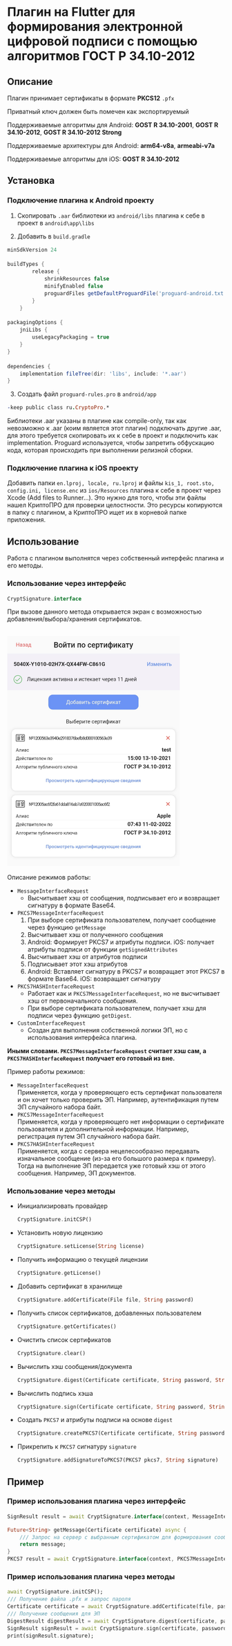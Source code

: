 # Плагин на Flutter для формирования электронной цифровой подписи с помощью алгоритмов ГОСТ Р 34.10-2012

## __Описание__
Плагин принимает сертификаты в формате __PKCS12__ ```.pfx```

Приватный ключ должен быть помечен как экспортируемый

Поддерживаемые алгоритмы для Android: __GOST R 34.10-2001__, __GOST R 34.10-2012__, __GOST R 34.10-2012 Strong__

Поддерживаемые архитектуры для Android: __arm64-v8a__, __armeabi-v7a__

Поддерживаемые алгоритмы для iOS: __GOST R 34.10-2012__


## __Установка__
### __Подключение плагина к Android проекту__
1. Скопировать ```.aar``` библиотеки из ```android/libs``` плагина к себе в проект в ```android\app\libs```

2. Добавить в ```build.gradle```
```gradle
minSdkVersion 24

buildTypes {
        release {
            shrinkResources false
            minifyEnabled false
            proguardFiles getDefaultProguardFile('proguard-android.txt'), 'proguard-rules.pro'
        }
    }

packagingOptions {
    jniLibs {
        useLegacyPackaging = true
    }
}

dependencies {
    implementation fileTree(dir: 'libs', include: '*.aar')
}
```

3. Создать файл ```proguard-rules.pro``` в ```android/app```
```pro
-keep public class ru.CryptoPro.*
```

Библиотеки .aar указаны в плагине как compile-only, так как невозможно к .aar (коим является этот плагин) подключать другие .aar, для этого требуется скопировать их к себе в проект и подключить как implementation. Proguard используется, чтобы запретить обфускацию кода, которая происходить при выполнении релизной сборки.

### __Подключение плагина к iOS проекту__
Добавить папки ```en.lproj, locale, ru.lproj``` и файлы ```kis_1, root.sto, config.ini, license.enc``` из ```ios/Resources``` плагина к себе в проект через Xcode (Add files to Runner...).
Это нужно для того, чтобы эти файлы нашел КриптоПРО для проверки целостности. Это ресурсы копируются в папку с плагином, а КриптоПРО ищет их в корневой папке приложения.

## __Использование__
Работа с плагином выполнятся через собственный интерфейс плагина и его методы.

### __Использование через интерфейс__
```dart
CryptSignature.interface
```
При вызове данного метода открывается экран с возможностью добавления/выбора/хранения сертификатов.

<br><img src="crypt_signature.jpg" alt="MarineGEO circle logo" width="400"/><br>

Описание режимов работы:
* ```MessageInterfaceRequest```
    * Высчитывает хэш от сообщения, подписывает его и возвращает сигнатуру в формате Base64.
* ```PKCS7MessageInterfaceRequest```
    1. При выборе сертификата пользователем, получает сообщение через функцию ```getMessage```
    2. Высчитывает хэш от полученного сообщения
    3. Android: Формирует PKCS7 и атрибуты подписи. iOS: получает атрибуты подписи от функции ```getSignedAttributes```
    4. Высчитывает хэш от атрибутов подписи
    5. Подписывает этот хэш атрибутов
    6. Android: Вставляет сигнатуру в PKCS7 и возвращает этот PKCS7 в формате Base64. iOS: возвращает сигнатуру
* ```PKCS7HASHInterfaceRequest```<br>
    * Работает как и ```PKCS7MessageInterfaceRequest```, но не высчитывает хэш от первоначального сообщения.
    * При выборе сертификата пользователем, получает хэш для подписи через функцию ```getDigest```.
* ```CustomInterfaceRequest```<br>
    * Создан для выполнения собственной логики ЭП, но с использования интерфейса плагина.

__Иными словами. ```PKCS7MessageInterfaceRequest``` считает хэш сам, а ```PKCS7HASHInterfaceRequest``` получает его готовый из вне.__

Пример работы режимов:
* ```MessageInterfaceRequest```
    <br>
    Применяется, когда у проверяющего есть сертификат пользователя и он хочет только проверить ЭП. Например, аутентификация путем ЭП случайного набора байт.
* ```PKCS7MessageInterfaceRequest```
    <br>
    Применяется, когда у проверяющего нет информации о сертификате пользователя и дополнительной информации. Например, регистрация путем ЭП случайного набора байт.
* ```PKCS7HASHInterfaceRequest```
    <br>
    Применяется, когда с сервера нецелесообразно передавать изначальное сообщение (из-за его большого размера к примеру). Тогда на выполнение ЭП передается уже готовый хэш от этого сообщения. Например, ЭП документов.

### __Использование через методы__
* Инициализировать провайдер
    ```dart
    CryptSignature.initCSP()
    ```
* Установить новую лицензию
    ```dart
    CryptSignature.setLicense(String license)
    ```
* Получить информацию о текущей лицензии
    ```dart
    CryptSignature.getLicense()
    ```
* Добавить сертификат в хранилище
    ```dart
    CryptSignature.addCertificate(File file, String password)
    ```
* Получить список сертификатов, добавленных пользователем
    ```dart
    CryptSignature.getCertificates()
    ```
* Очистить список сертификатов
    ```dart
    CryptSignature.clear()
    ```
* Вычислить хэш сообщения/документа
    ```dart
    CryptSignature.digest(Certificate certificate, String password, String message)
    ```
* Вычислить подпись хэша
    ```dart
    CryptSignature.sign(Certificate certificate, String password, String digest)
    ```
* Создать ```PKCS7``` и атрибуты подписи на основе ```digest```
    ```dart
    CryptSignature.createPKCS7(Certificate certificate, String password, String digest)
    ```
* Прикрепить к ```PKCS7``` сигнатуру ```signature```
    ```dart
    CryptSignature.addSignatureToPKCS7(PKCS7 pkcs7, String signature)
    ```

## __Пример__
### Пример использования плагина через интерфейс
```dart
SignResult result = await CryptSignature.interface(context, MessageInterfaceRequest("СООБЩЕНИЕ_В_BASE64"));
```

```dart
Future<String> getMessage(Certificate certificate) async {
    /// Запрос на сервер с выбранным сертификатом для формирования сообщения
    return message;
}
PKCS7 result = await CryptSignature.interface(context, PKCS7MessageInterfaceRequest(getMessage));
```
### Пример использования плагина через методы

```dart
await CryptSignature.initCSP();
/// Получение файла .pfx и запрос пароля
Certificate certificate = await CryptSignature.addCertificate(file, password);
/// Получение сообщения для ЭП
DigestResult digestResult = await CryptSignature.digest(certificate, password, message);
SignResult signResult = await CryptSignature.sign(certificate, password, digestResult.digest);
print(signResult.signature);
```
